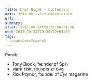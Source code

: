 ```yaml
---
title: Unit Night – Collecting
date: 2015-06-22T19:00:00+01:00
url:
summary:
start: 2015-06-22T19:00:00+01:00
end: 2015-06-22T20:30:00+01:00
tags:
- venue:9c3xfvpr+c2
---
```

Panel:

* Tony Brook, founder of Spin
* Mark Holt, founder of 8vo
* Rick Poynor, founder of <cite>Eye</cite> magazine
